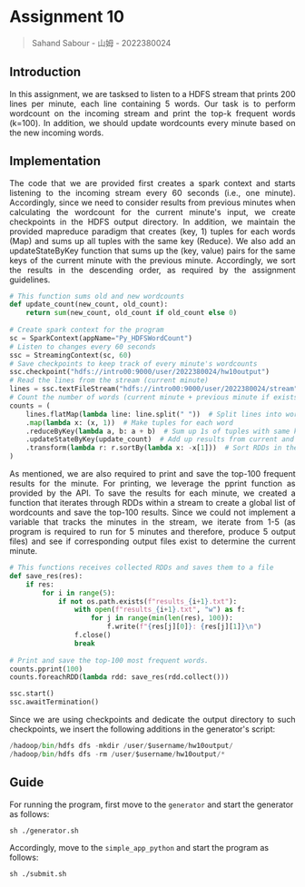 # Assignment 10

> Sahand Sabour - 山姆 - 2022380024

## Introduction

<div style="text-align: justify">In this assignment, we are tasksed to listen to a HDFS stream that prints 200 lines per minute, each line containing 5 words. Our task is to perform wordcount on the incoming stream and print the top-k frequent words (k=100). In addition, we should update wordcounts every minute based on the new incoming words.</div>

## Implementation

<div style="text-align: justify">The code that we are provided first creates a spark context and starts listening to the incoming stream every 60 seconds (i.e., one minute). Accordingly, since we need to consider results from previous minutes when calculating the wordcount for the current minute's input, we create checkpoints in the HDFS output directory. In addition, we maintain the provided mapreduce paradigm that creates (key, 1) tuples for each words (Map) and sums up all tuples with the same key (Reduce). We also add an updateStateByKey function that sums up the (key, value) pairs for the same keys of the current minute with the previous minute. Accordingly, we sort the results in the descending order, as required by the assignment guidelines.</div>

```python
# This function sums old and new wordcounts
def update_count(new_count, old_count):
    return sum(new_count, old_count if old_count else 0)
  
# Create spark context for the program
sc = SparkContext(appName="Py_HDFSWordCount")
# Listen to changes every 60 seconds
ssc = StreamingContext(sc, 60)
# Save checkpoints to keep track of every minute's wordcounts
ssc.checkpoint("hdfs://intro00:9000/user/2022380024/hw10output")
# Read the lines from the stream (current minute)
lines = ssc.textFileStream("hdfs://intro00:9000/user/2022380024/stream")
# Count the number of words (current minute + previous minute if exists)
counts = (
    lines.flatMap(lambda line: line.split(" "))  # Split lines into words
    .map(lambda x: (x, 1))  # Make tuples for each word
    .reduceByKey(lambda a, b: a + b)  # Sum up 1s of tuples with same key
    .updateStateByKey(update_count)  # Add up results from current and previous minutes
    .transform(lambda r: r.sortBy(lambda x: -x[1]))  # Sort RDDs in the descending order
)
```

<div style="text-align: justify">As mentioned, we are also required to print and save the top-100 frequent results for the minute. For printing, we leverage the pprint function as provided by the API. To save the results for each minute, we created a function that iterates through RDDs within a stream to create a global list of wordcounts and save the top-100 results. Since we could not implement a variable that tracks the minutes in the stream, we iterate from 1-5 (as program is required to run for 5 minutes and therefore, produce 5 output files) and see if corresponding output files exist to determine the current minute.</div>

```python
# This functions receives collected RDDs and saves them to a file
def save_res(res):
    if res:
        for i in range(5):
            if not os.path.exists(f"results_{i+1}.txt"):
                with open(f"results_{i+1}.txt", "w") as f:
                    for j in range(min(len(res), 100)):
                        f.write(f"{res[j][0]}: {res[j][1]}\n")
                f.close()
                break
                
# Print and save the top-100 most frequent words.
counts.pprint(100)
counts.foreachRDD(lambda rdd: save_res(rdd.collect()))

ssc.start()
ssc.awaitTermination()
```

<div style="text-align: justify">Since we are using checkpoints and dedicate the output directory to such checkpoints, we insert the following additions in the generator's script:</div>

```python
/hadoop/bin/hdfs dfs -mkdir /user/$username/hw10output/
/hadoop/bin/hdfs dfs -rm /user/$username/hw10output/*
```

## Guide

For running the program, first move to the `generator` and start the generator as follows:

```shell
sh ./generator.sh
```

Accordingly, move to the `simple_app_python` and start the program as follows:

```shell
sh ./submit.sh
```